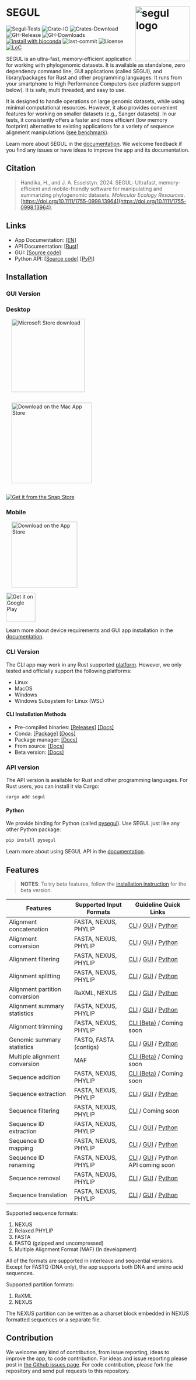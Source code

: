 # SEGUL <img src="https://raw.githubusercontent.com/hhandika/segui/main/assets/launcher/iconDesktop.png" alt="segul logo" align="right" width="150"/>

![Segul-Tests](https://github.com/hhandika/segul/workflows/Segul-Tests/badge.svg)
![Crate-IO](https://img.shields.io/crates/v/segul)
![Crates-Download](https://img.shields.io/crates/d/segul?color=orange&label=crates.io-downloads)
![GH-Release](https://img.shields.io/github/v/tag/hhandika/segul?label=gh-releases)
![GH-Downloads](https://img.shields.io/github/downloads/hhandika/segul/total?color=blue&label=gh-release-downloads)
[![install with bioconda](https://img.shields.io/badge/install%20with-bioconda-brightgreen.svg?style=flat)](http://bioconda.github.io/recipes/segul/README.html)
![last-commit](https://img.shields.io/github/last-commit/hhandika/segul)
![License](https://img.shields.io/github/license/hhandika/segul)
[![LoC](https://tokei.rs/b1/github/hhandika/segul?category=code)](https://github.com/XAMPPRocky/tokei)

SEGUL is an ultra-fast, memory-efficient application for working with phylogenomic datasets. It is available as standalone, zero dependency command line, GUI applications (called SEGUI), and library/packages for Rust and other programming languages. It runs from your smartphone to High Performance Computers (see platform support below). It is safe, multi threaded, and easy to use.

It is designed to handle operations on large genomic datasets, while using minimal computational resources. However, it also provides convenient features for working on smaller datasets (e.g., Sanger datasets). In our tests, it consistently offers a faster and more efficient (low memory footprint) alternative to existing applications for a variety of sequence alignment manipulations ([see benchmark](https://www.segul.app/docs/cli_gui#performance)).

Learn more about SEGUL in the [documentation](https://www.segul.app/). We welcome feedback if you find any issues or have ideas to improve the app and its documentation.

## Citation

> Handika, H., and J. A. Esselstyn. 2024. SEGUL: Ultrafast, memory-efficient and mobile-friendly software for manipulating and summarizing phylogenomic datasets. _Molecular Ecology Resources_. [https://doi.org/10.1111/1755-0998.13964](https://doi.org/10.1111/1755-0998.13964).

## Links

- App Documentation: [[EN]](https://segul.app/)
- API Documentation: [[Rust]](https://docs.rs/segul/0.18.1/segul/)
- GUI: [[Source code]](https://github.com/hhandika/segui)
- Python API: [[Source code]](https://github.com/hhandika/pysegul) [[PyPI]](https://pypi.org/project/pysegul/)

## Installation

### GUI Version

### Desktop

[<img style="padding-left: 15" alt="Microsoft Store download" src="https://get.microsoft.com/images/en-us%20dark.svg" width="200" />](https://apps.microsoft.com/detail/SEGUI/9NP1BQ6FW9PW?mode=direct)

[<img
    style="padding: 15"
    src="https://tools.applemediaservices.com/api/badges/download-on-the-mac-app-store/black/en-us?size=250x83&amp;releaseDate=1716076800"
    alt="Download on the Mac App Store"
    width="220"
  />](https://apps.apple.com/us/app/segui/id6447999874?mt=12&amp;itsct=apps_box_badge&amp;itscg=30200)

[![Get it from the Snap Store](https://snapcraft.io/static/images/badges/en/snap-store-black.svg)](https://snapcraft.io/segui)

### Mobile

[<img style="padding-left: 15" src="https://tools.applemediaservices.com/api/badges/download-on-the-app-store/black/en-us?size=250x83&amp;releaseDate=1716076800" alt="Download on the App Store" width="180">](https://apps.apple.com/us/app/segui/id6447999874?itsct=apps_box_badge&amp;itscg=30200)

[<img
    alt="Get it on Google Play"
    src="https://play.google.com/intl/en_us/badges/static/images/badges/en_badge_web_generic.png"
    height="80"
  />](https://play.google.com/store/apps/details?id=com.hhandika.segui&pcampaignid=pcampaignidMKT-Other-global-all-co-prtnr-py-PartBadge-Mar2515-1)

Learn more about device requirements and GUI app installation in the [documentation](https://www.segul.app/docs/installation/install_gui).

### CLI Version

The CLI app may work in any Rust supported [platform](https://doc.rust-lang.org/nightly/rustc/platform-support.html). However, we only tested and officially support the following platforms:

- Linux
- MacOS
- Windows
- Windows Subsystem for Linux (WSL)

#### CLI Installation Methods

- Pre-compiled binaries: [[Releases]](https://github.com/hhandika/segul/releases) [[Docs]](https://www.segul.app/docs/installation/install_binary)
- Conda: [[Package]](https://anaconda.org/bioconda/segul) [[Docs]](https://www.segul.app/docs/installation/install_conda)
- Package manager: [[Docs]](https://www.segul.app/docs/installation/install_cargo)
- From source: [[Docs]](https://www.segul.app/docs/installation/install_source)
- Beta version: [[Docs]](https://www.segul.app/docs/installation/install_dev)

### API version

The API version is available for Rust and other programming languages. For Rust users, you can install it via Cargo:

```bash
cargo add segul
```

#### Python

We provide binding for Python (called [pysegul](https://pypi.org/project/pysegul/)). Use SEGUL just like any other Python package:

```python
pip install pysegul
```

Learn more about using SEGUL API in the [documentation](https://www.segul.app/docs/api-usage/python/intro).

## Features

> **NOTES**: To try beta features, follow the [installation instruction](https://www.segul.app/docs/installation/install_dev) for the beta version.

| Features                       | Supported Input Formats | Guideline Quick Links                                                                                                                                                                                        |
| ------------------------------ | ----------------------- | ------------------------------------------------------------------------------------------------------------------------------------------------------------------------------------------------------------ |
| Alignment concatenation        | FASTA, NEXUS, PHYLIP    | [CLI](https://www.segul.app/docs/cli-usage/align-concat) / [GUI](https://www.segul.app/docs/gui-usage/align-concat) / [Python](https://www.segul.app/docs/api-usage/python/align_concat)                     |
| Alignment conversion           | FASTA, NEXUS, PHYLIP    | [CLI](https://www.segul.app/docs/cli-usage/align-convert) / [GUI](https://www.segul.app/docs/gui-usage/align-convert) / [Python](https://www.segul.app/docs/api-usage/python/align_convert)                  |
| Alignment filtering            | FASTA, NEXUS, PHYLIP    | [CLI](https://www.segul.app/docs/cli-usage/align-filter) / [GUI](https://www.segul.app/docs/gui-usage/align-filter) / [Python](https://www.segul.app/docs/api-usage/python/align_filter)                     |
| Alignment splitting            | FASTA, NEXUS, PHYLIP    | [CLI](https://www.segul.app/docs/cli-usage/align-split) / [GUI](https://www.segul.app/docs/gui-usage/align-split) / [Python](https://www.segul.app/docs/api-usage/python/align_split)                        |
| Alignment partition conversion | RaXML, NEXUS            | [CLI](https://www.segul.app/docs/cli-usage/align-partition) / [GUI](https://www.segul.app/docs/gui-usage/align-partition) / [Python](https://www.segul.app/docs/api-usage/python/align_partition)            |
| Alignment summary statistics   | FASTA, NEXUS, PHYLIP    | [CLI](https://www.segul.app/docs/cli-usage/align-summary) / [GUI](https://www.segul.app/docs/gui-usage/align-summary) / [Python](https://www.segul.app/docs/api-usage/python/align_summary)                  |
| Alignment trimming             | FASTA, NEXUS, PHYLIP    | [CLI (Beta)](https://www.segul.app/docs/cli-usage/align-trim) / Coming soon                                                                                                                                  |
| Genomic summary statistics     | FASTQ, FASTA (contigs)  | [CLI](https://www.segul.app/docs/cli-usage/genomic-summary) / [GUI](https://www.segul.app/docs/gui-usage/genomic) / [Python](https://www.segul.app/docs/api-usage/python/genomic_summary)                    |
| Multiple alignment conversion  | MAF                     | [CLI (Beta)](https://www.segul.app/docs/cli-usage/genomic-convert) / Coming soon                                                                                                                             |
| Sequence addition              | FASTA, NEXUS, PHYLIP    | [CLI (Beta)](https://www.segul.app/docs/cli-usage/sequence-add) / Coming soon                                                                                                                                |
| Sequence extraction            | FASTA, NEXUS, PHYLIP    | [CLI](https://www.segul.app/docs/cli-usage/sequence-extract) / [GUI](https://www.segul.app/docs/gui-usage/sequence-extract) / [Python](https://www.segul.app/docs/api-usage/python/sequence_extract)         |
| Sequence filtering             | FASTA, NEXUS, PHYLIP    | [CLI](https://www.segul.app/docs/cli-usage/sequence-filter) / Coming soon                                                                                                                                    |
| Sequence ID extraction         | FASTA, NEXUS, PHYLIP    | [CLI](https://www.segul.app/docs/cli-usage/sequence-id) / [GUI](https://www.segul.app/docs/gui-usage/sequence-id) / [Python](https://www.segul.app/docs/api-usage/python/sequence_id)                        |
| Sequence ID mapping            | FASTA, NEXUS, PHYLIP    | [CLI](https://www.segul.app/docs/cli-usage/sequence-map) / [GUI](https://www.segul.app/docs/gui-usage/sequence-id-map)  / [Python](https://www.segul.app/docs/api-usage/python/sequence_id)                  |
| Sequence ID renaming           | FASTA, NEXUS, PHYLIP    | [CLI](https://www.segul.app/docs/cli-usage/sequence-rename) / [GUI](https://www.segul.app/docs/gui-usage/sequence-rename) / Python API coming soon                                                           |
| Sequence removal               | FASTA, NEXUS, PHYLIP    | [CLI](https://www.segul.app/docs/cli-usage/sequence-remove) / [GUI](https://www.segul.app/docs/gui-usage/sequence-remove) / [Python](https://www.segul.app/docs/api-usage/python/sequence_remove)            |
| Sequence translation           | FASTA, NEXUS, PHYLIP    | [CLI](https://www.segul.app/docs/cli-usage/sequence-translate) / [GUI](https://www.segul.app/docs/gui-usage/sequence-translate) / [Python](https://www.segul.app/docs/api-usage/python/sequence_translation) |

Supported sequence formats:

1. NEXUS
2. Relaxed PHYLIP
3. FASTA
4. FASTQ (gzipped and uncompressed)
5. Multiple Alignment Format (MAF) (In development)

All of the formats are supported in interleave and sequential versions. Except for FASTQ (DNA only), the app supports both DNA and amino acid sequences.

Supported partition formats:

1. RaXML
2. NEXUS

The NEXUS partition can be written as a charset block embedded in NEXUS formatted sequences or a separate file.

## Contribution

We welcome any kind of contribution, from issue reporting, ideas to improve the app, to code contribution. For ideas and issue reporting please post in [the Github issues page](https://github.com/hhandika/segul/issues). For code contribution, please fork the repository and send pull requests to this repository.
